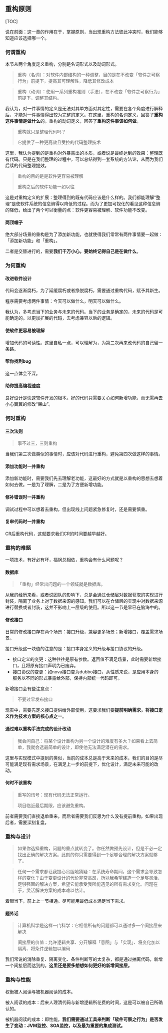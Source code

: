 ## 重构原则

[TOC]

说在前面：这一章的作用在于，掌握原则，当出现重构方法彼此冲突时，我们能够知道应该选择哪一个。



### 何谓重构

本节从两个角度定义重构，分别是名词形式以及动词形式。

> 重构（名词）：对软件内部结构的一种调整，目的是在不改变「软件之可察行为」前提下，提高其可理解性，降低其修改成本

> 重构（动词）：使用一系列重构准则（手法），在不改变「软件之可察行为」前提下，调整其结构。

我认为，对一件事情的定义是无法对其单方面对其定性，需要在各个角度进行解释后，才能对一件事情得出较为完整的定义。在这里，重构的名词定义，回答了**重构这件事情是做什么**的。重构的动词定义，回答了**重构这件事该如何做**。

> 重构就只是整理代码吗？
>
> 它提供了一种更高效且受控的代码整理技术

这里，我认为提到的是重构对外暴露出的本质，或者说是最终达到的效果：整理既有代码。只是在我们整理的过程中，可以总结得到一套系统的方法论，从而为我们后续的代码整理提效。

> 重构的目的是是软件更容易被理解
>
> 重构之后的软件功能一如以往

这是对重构定义的扩展：整理得到的既有代码应该是什么样的。我们都能理解“整理”是使软件系统的信息熵得以降低的过程。而为了更加可视化的看见这种信息熵的降低，给出了两个可以衡量的点：软件更容易被理解、软件功能不改变。

#### 两顶帽子

绝大部分场景的重构是为了添加新功能，也就使得我们常常有两件事情要一起做：「添加新功能」和「重构」。

二者是交替进行的，需要**我们千万小心，要始终记得自己是在做什么**。



### 为何重构

#### 改进软件设计

代码会逐渐腐朽，为了延缓腐朽或者挣脱腐朽，需要通过重构代码，赋予其新生。

程序需要考虑两件事情：今天可以做什么，明天可以做什么。

我认为，多考虑当下的业务与未来的代码。当下的业务是确定的，未来的代码是可能确定的。以更加扩展的代码，去考虑兼容以后的逻辑。



#### 使软件更容易被理解

增加代码的可读性。这里自私一点，可以理解为，为第二次再来改代码的自己留一条路。

#### 帮你找到bug

这一点体会不深。

#### 助你提高编程速度

良好设计是快速软件开发的根本。好的代码只需要关心如何新增功能，而无需再去小心翼翼的修改“屎山”。





### 何时重构

#### 三次法则

> 事不过三，三则重构

当我们第三次做类似的事情时，应该对代码进行重构，避免第四次做这样的事情。

#### 添加功能时一并重构

添加新功能时，需要我们先去理解老功能，这最好的方式就是以重构的思想去想着如何去做。一是为了理解，二是为了方便新增功能。

#### 修补错误时一并重构

调试过程中可以想着去重构，但出现线上问题紧急修复时，还是需要慎重。

#### 复审代码时一并重构

CR后重构代码，这就要求我们CR的时间要越早越好。



### 重构的难题

一项技术，有好必有坏，福祸总相依，重构会有什么问题呢？

#### 数据库

> 「重构」经常出问题的一个领域就是数据库。

从我的经历来看，或者说团队的影响下，总是会通过仓储层对数据获取的实现进行封装，隔离了业务上对于数据来源的感知。我们可以在仓储层的实现中对数据来源进行替换或者封装，这并不影响上一层级的使用。所以这一节是早已在脑海中的。



#### 修改接口

日常的修改接口存在两个场景：接口升级，兼容更多场景；新增接口，覆盖需求场景。

接口升级这一块值的注意的是：接口本身定义的升级与接口协议的升级。

- 接口定义的变更：这种往往是原有参数。返回值不满足场景，此时需要新增接口，且将原有接口声明为已废弃。
- 接口协议的变更：如nova接口变为dubbo接口，从性质来说，是应用本身的服务以不同的形式暴露给外部，保持内部统一代码即可。

新增接口会有些注意点：

> 不要过早发布接口

现实中，需要先定义接口提供给外部使用，这要求我们要**提前明确需求，将接口定义作为技术方案的核心点之一**。



#### 通过难以重构手法完成的设计改动

> 我会问自己：将某个设计重构为另一个设计的难度有多大？如果看上去简单，我就会选最简单的设计，即使他无法满足潜在的需求。

这里与实现模式中提到的类似，当前的成本总是高于未来的成本，我们的目的是尽可能满足现有需求场景，在满足上一步的前提下，优化设计，满足未来可能的改动。



#### 何时不该重构

> 重写的讯号：现有代码无法正常运行。
>
> 项目临近最后期限，应该避免重构。

前者需要我们直接退单重来，而后者需要我们反思为什么没有提前重构。如果出现后者，需要深刻复盘。



### 重构与设计

> 如果你选择重构，问题的重点就转变了。你任然做预先设计，但是不必一定找出正确的解决方案。此刻的你只需要得到一个足够合理的解决方案就够了。

> 任何一个需求都让我提心吊胆地猜疑：在系统寿命期间，这个需求会导致怎样的变化？由于变更设计的代价非常高昂，所以我希望建造一个足够灵活、足够强固的解决方案，希望它能承受我所能遇见的所有需求变化。问题在于，灵活解决方案的成本难以估计。

着眼当下，前上上一节相通。尽可能用最低成本满足当下需求。



#### 题外话

> 计算机科学是这样一门科学：它相信所有的问题都可以通过多一个间接层来解决
>
> 间接层的价值：允许逻辑共享、分开解释「意图」与「实现」、将变化加以隔离、将条件逻辑加以编码

我们常说的消除重复、隔离变化、条件判断写的太复杂，都是通过抽离代码，新增一个间接层而达到的。**这里还是要多想想如何更好的新增间接层。**



### 重构与性能

权衡被人阅读与被机器阅读的成本。

被人阅读的成本：后来人理清代码与新增逻辑所花费的时间，这是可以被自己所确认的。

被机器阅读的成本：即性能。**我们需要通过工具来判断「软件可察之行为」是否发生了变动：JVM监控、SOA监控，以及最为重要的集成测试。**



